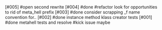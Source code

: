 [#005] #open second rewrite
[#004] #done #refactor look for opportunities to rid of meta_hell prefix
[#003] #done consider scrapping _f name convention for..
[#002] #done instance method klass creator tests
[#001] #done metahell tests and resolve #kick issue maybe
